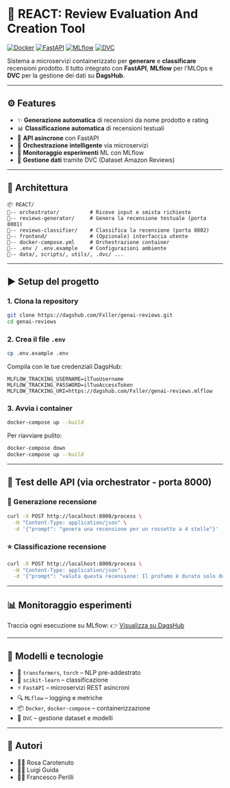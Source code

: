 # 🧠 REACT: Review Evaluation And Creation Tool

[![Docker](https://img.shields.io/badge/docker-microservices-blue)](https://www.docker.com/)
[![FastAPI](https://img.shields.io/badge/FastAPI-ready-brightgreen)](https://fastapi.tiangolo.com/)
[![MLflow](https://img.shields.io/badge/MLflow-tracking-orange)](https://dagshub.com/Fxller/genai-reviews.mlflow)
[![DVC](https://img.shields.io/badge/DVC-enabled-purple)](https://dvc.org/)

Sistema a microservizi containerizzato per **generare** e **classificare** recensioni prodotto. Il tutto integrato con **FastAPI**, **MLflow** per l’MLOps e **DVC** per la gestione dei dati su **DagsHub**.

---

## ⚙️ Features

* ✨ **Generazione automatica** di recensioni da nome prodotto e rating
* 📊 **Classificazione automatica** di recensioni testuali
* 🚀 **API asincrone** con FastAPI
* 🔁 **Orchestrazione intelligente** via microservizi
* 🧪 **Monitoraggio esperimenti** ML con MLflow
* 🧺 **Gestione dati** tramite DVC (Dataset Amazon Reviews)

---

## 🧱 Architettura

```text
📦 REACT/
🔼-- orchestrator/          # Riceve input e smista richieste
🔼-- reviews-generator/     # Genera la recensione testuale (porta 8001)
🔼-- reviews-classifier/    # Classifica la recensione (porta 8002)
🔼-- frontend/              # (Opzionale) interfaccia utente
🔼-- docker-compose.yml     # Orchestrazione container
🔼-- .env / .env.example    # Configurazioni ambiente
🔼-- data/, scripts/, utils/, .dvc/ ...
```

---

## ▶️ Setup del progetto

### 1. Clona la repository

```bash
git clone https://dagshub.com/Fxller/genai-reviews.git
cd genai-reviews
```

### 2. Crea il file `.env`

```bash
cp .env.example .env
```

Compila con le tue credenziali DagsHub:

```dotenv
MLFLOW_TRACKING_USERNAME=ilTuoUsername
MLFLOW_TRACKING_PASSWORD=ilTuoAccessToken
MLFLOW_TRACKING_URI=https://dagshub.com/Fxller/genai-reviews.mlflow
```

### 3. Avvia i container

```bash
docker-compose up --build
```

Per riavviare pulito:

```bash
docker-compose down
docker-compose up --build
```

---

## 🧪 Test delle API (via orchestrator - porta 8000)

### 🔀 Generazione recensione

```bash
curl -X POST http://localhost:8000/process \
  -H "Content-Type: application/json" \
  -d '{"prompt": "genera una recensione per un rossetto a 4 stelle"}'
```

### ⭐ Classificazione recensione

```bash
curl -X POST http://localhost:8000/process \
  -H "Content-Type: application/json" \
  -d '{"prompt": "valuta questa recensione: Il profumo è durato solo due ore"}'
```

---

## 📊 Monitoraggio esperimenti

Traccia ogni esecuzione su MLflow:
👉 [Visualizza su DagsHub](https://dagshub.com/Fxller/se4ai-project/experiments)

---

## 🧠 Modelli e tecnologie

* 🧬 `transformers`, `torch` – NLP pre-addestrato
* 🧪 `scikit-learn` – classificazione
* ⚡ `FastAPI` – microservizi REST asincroni
* 🔍 `MLflow` – logging e metriche
* 📦 `Docker`, `docker-compose` – containerizzazione
* 📂 `DVC` – gestione dataset e modelli

---

## 👥 Autori

* 👩‍💻 Rosa Carotenuto
* 🧑‍💻 Luigi Guida
* 🧑‍💻 Francesco Perilli
